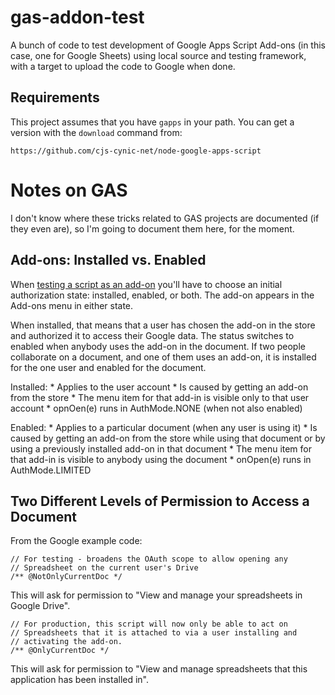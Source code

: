 gas-addon-test
==============

A bunch of code to test development of Google Apps Script Add-ons
(in this case, one for Google Sheets) using local source and testing
framework, with a target to upload the code to Google when done.

Requirements
------------

This project assumes that you have `gapps` in your path. You can get
a version with the `download` command from:

    https://github.com/cjs-cynic-net/node-google-apps-script


Notes on GAS
============

I don't know where these tricks related to GAS projects are documented
(if they even are), so I'm going to document them here, for the moment.


Add-ons: Installed vs. Enabled
------------------------------

When [testing a script as an add-on][testaddon] you'll have to choose
an initial authorization state: installed, enabled, or both. The add-on
appears in the Add-ons menu in either state.

When installed, that means that a user has chosen the add-on in the
store and authorized it to access their Google data. The status switches
to enabled when anybody uses the add-on in the document. If two people
collaborate on a document, and one of them uses an add-on, it is
installed for the one user and enabled for the document.

Installed:
    * Applies to the user account
    * Is caused by getting an add-on from the store
    * The menu item for that add-in is visible only to that user account
    * opnOen(e) runs in AuthMode.NONE (when not also enabled)

Enabled:
    * Applies to a particular document (when any user is using it)
    * Is caused by getting an add-on from the store while using that document
      or by using a previously installed add-on in that document
    * The menu item for that add-in is visible to anybody using the document
    * onOpen(e) runs in AuthMode.LIMITED

[testaddon]: https://developers.google.com/apps-script/add-ons/test
[i.vs.e]: https://developers.google.com/apps-script/add-ons/lifecycle#installed_versus_enabled


Two Different Levels of Permission to Access a Document
-------------------------------------------------------

From the Google example code:

    // For testing - broadens the OAuth scope to allow opening any
    // Spreadsheet on the current user's Drive
    /** @NotOnlyCurrentDoc */

This will ask for permission to "View and manage your spreadsheets in
Google Drive".

    // For production, this script will now only be able to act on
    // Spreadsheets that it is attached to via a user installing and
    // activating the add-on.
    /** @OnlyCurrentDoc */

This will ask for permission to "View and manage spreadsheets that this
application has been installed in".
